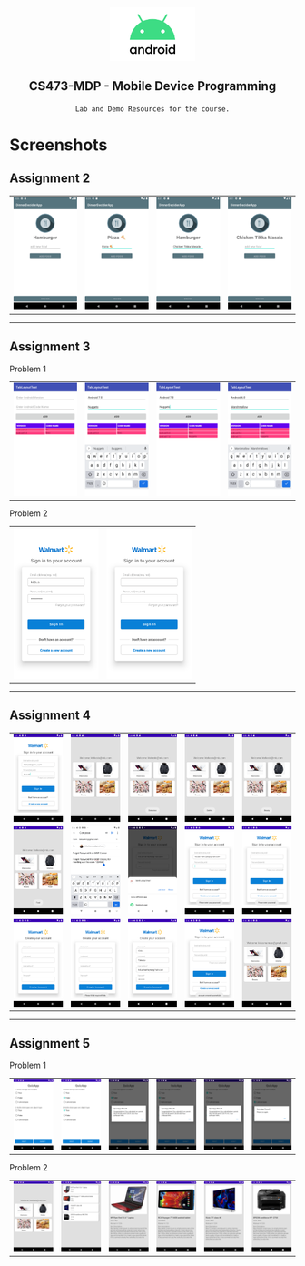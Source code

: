 <p align="center">
    <img src="android_logo.png" width="150" />
    <h2 align="center"> CS473-MDP - Mobile Device Programming </h2>
    <p align="center"> <code> Lab and Demo Resources for the course. </code> </p>
</p>

# Screenshots
<h2>Assignment 2</h2>
<p align="center">
<table border="0">
    <tr>
        <td><img src="assignment2/screenshots/Screenshot_20220220_152336.png" width="150" /></td>
        <td><img src="assignment2/screenshots/Screenshot_20220220_152521.png" width="150" /></td>
        <td><img src="assignment2/screenshots/Screenshot_20220220_152730.png" width="150" /></td>
        <td><img src="assignment2/screenshots/Screenshot_20220220_152743.png" width="150" /></td>
    </tr>
</table>
</p>
<hr/>
<h2>Assignment 3</h2>
<p align="center">
<table border="0">
    <tr>
        <span>
        Problem 1
        </span>
    </tr>
    <tr>
        <td><img src="assignment3/TabLayoutTest_Screenshots/Screenshot_20220226_133935.png" width="150" /></td>
        <td><img src="assignment3/TabLayoutTest_Screenshots/Screenshot_20220226_134011.png" width="150" /></td>
        <td><img src="assignment3/TabLayoutTest_Screenshots/Screenshot_20220226_134032.png" width="150" /></td>
        <td><img src="assignment3/TabLayoutTest_Screenshots/Screenshot_20220226_134117.png" width="150" /></td>
    </tr>
</table>
<table border="0">
    <tr>
        <span>
        Problem 2
        </span>
    </tr>
    <tr>
        <td><img src="assignment3/WalmartLogin_Screenshots/Screenshot_20220226_200122.png" width="150" /></td>
        <td><img src="assignment3/WalmartLogin_Screenshots/Screenshot_20220226_200035.png" width="150" /></td>
    </tr>
</table>
</p>
<hr/>
<h2>Assignment 4</h2>
<p align="center">
<table border="0">
    <tr>
        <td><img src="assignment4/WalmartLogin_Screenshots/01.png" width="150" /></td>
        <td><img src="assignment4/WalmartLogin_Screenshots/02.png" width="150" /></td>
        <td><img src="assignment4/WalmartLogin_Screenshots/03.png" width="150" /></td>
        <td><img src="assignment4/WalmartLogin_Screenshots/04.png" width="150" /></td>
        <td><img src="assignment4/WalmartLogin_Screenshots/05.png" width="150" /></td>
     </tr> 
     <tr>
        <td><img src="assignment4/WalmartLogin_Screenshots/06.png" width="150" /></td>
        <td><img src="assignment4/WalmartLogin_Screenshots/07.png" width="150" /></td>
        <td><img src="assignment4/WalmartLogin_Screenshots/08.png" width="150" /></td>
        <td><img src="assignment4/WalmartLogin_Screenshots/09.png" width="150" /></td>
        <td><img src="assignment4/WalmartLogin_Screenshots/10.png" width="150" /></td>
     </tr> 
     <tr>
        <td><img src="assignment4/WalmartLogin_Screenshots/11.png" width="150" /></td>
        <td><img src="assignment4/WalmartLogin_Screenshots/12.png" width="150" /></td>
        <td><img src="assignment4/WalmartLogin_Screenshots/13.png" width="150" /></td>
        <td><img src="assignment4/WalmartLogin_Screenshots/14.png" width="150" /></td>
        <td><img src="assignment4/WalmartLogin_Screenshots/15.png" width="150" /></td>
    </tr>
</table>
<hr/>
<h2>Assignment 5</h2>
<p align="center">
<table border="0">
    <tr>
        <span>
        Problem 1
        </span>
    </tr>
    <tr>
        <td><img src="assignment5/QuizApp_Screenshots_Assignment5/01.png" width="150" /></td>
        <td><img src="assignment5/QuizApp_Screenshots_Assignment5/02.png" width="150" /></td>
        <td><img src="assignment5/QuizApp_Screenshots_Assignment5/03.png" width="150" /></td>
        <td><img src="assignment5/QuizApp_Screenshots_Assignment5/04.png" width="150" /></td>
        <td><img src="assignment5/QuizApp_Screenshots_Assignment5/05.png" width="150" /></td>
        <td><img src="assignment5/QuizApp_Screenshots_Assignment5/06.png" width="150" /></td>
    </tr>
</table>
<table border="0">
    <tr>
        <span>
        Problem 2
        </span>
    </tr>
    <tr>
        <td><img src="assignment5/Walmart_Screenshots_Assignment5/01.png" width="150" /></td>
        <td><img src="assignment5/Walmart_Screenshots_Assignment5/02.png" width="150" /></td>
        <td><img src="assignment5/Walmart_Screenshots_Assignment5/03.png" width="150" /></td>
        <td><img src="assignment5/Walmart_Screenshots_Assignment5/04.png" width="150" /></td>
        <td><img src="assignment5/Walmart_Screenshots_Assignment5/05.png" width="150" /></td>
        <td><img src="assignment5/Walmart_Screenshots_Assignment5/06.png" width="150" /></td>
    </tr>
</table>
</p>
